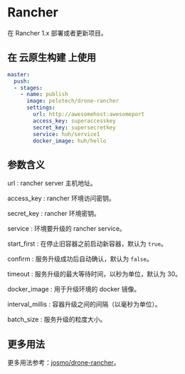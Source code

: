 # Rancher

在 Rancher 1.x 部署或者更新项目。

## 在 云原生构建 上使用

```yml
master:
  push:
  - stages:
    - name: publish
      image: pelotech/drone-rancher
      settings:
        url: http://awesomehost:awesomeport
        access_key: superaccesskey
        secret_key: supersecretkey
        service: huh/service1
        docker_image: huh/hello
```

## 参数含义

url
: rancher server 主机地址。

access_key
: rancher 环境访问密钥。

secret_key
: rancher 环境密钥。

service
: 环境要升级的 rancher service。

start_first
: 在停止旧容器之前启动新容器，默认为 `true`。

confirm
: 服务升级成功后自动确认，默认为 `false`。

timeout
: 服务升级的最大等待时间，以秒为单位，默认为 30。

docker_image
: 用于升级环境的 docker 镜像。

interval_millis
: 容器升级之间的间隔（以毫秒为单位）。

batch_size
: 服务升级的粒度大小。

## 更多用法

更多用法参考：[josmo/drone-rancher](https://github.com/josmo/drone-rancher)。
